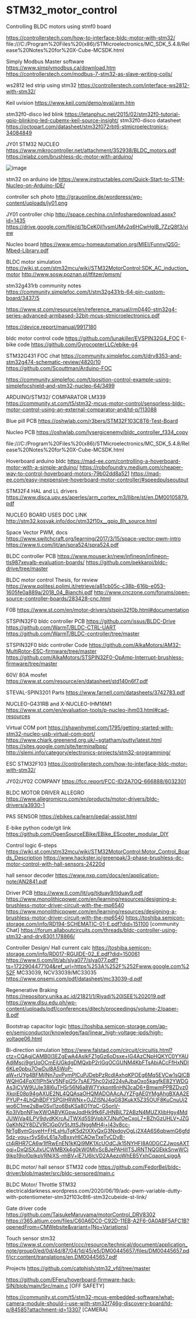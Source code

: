  # STM32_motor_control
Controlling BLDC motors using stmf0 board

https://controllerstech.com/how-to-interface-bldc-motor-with-stm32/
file:///C:/Program%20Files%20(x86)/STMicroelectronics/MC_SDK_5.4.8/Release%20Notes%20for%20X-Cube-MCSDK.html

Simply Modbus Master software
https://www.simplymodbus.ca/download.htm
https://controllerstech.com/modbus-7-stm32-as-slave-writing-coils/

ws2812 led strip using stm32
https://controllerstech.com/interface-ws2812-with-stm32/


Keil uvision
https://www.keil.com/demo/eval/arm.htm

stm32f0-disco led blink
https://letanphuc.net/2015/02/stm32f0-tutorial-gpio-blinking-led-cubemx-keil-source-insight/
stm32f0-disco datasheet
https://octopart.com/datasheet/stm32f072rbt6-stmicroelectronics-34084849

JY01 STM32 NUCLEO
https://www.mikrocontroller.net/attachment/352938/BLDC_motors.pdf
https://elabz.com/brushless-dc-motor-with-arduino/

![image](https://github.com/saidijongo/STM32_motor_control/assets/31678025/b0d5a707-8139-4728-893d-5db449279b8f)

stm32 on arduino ide
https://www.instructables.com/Quick-Start-to-STM-Nucleo-on-Arduino-IDE/

controller sch photo
http://grauonline.de/wordpress/wp-content/uploads/jy01.png

JY01 controller chip
http://space.cechina.cn/infosharedownload.aspx?id=1435
https://drive.google.com/file/d/1bCeK0jI1vsmUMv2q6HCwHgIB_7ZzQ8f3/view

Nucleo board
https://www.emcu-homeautomation.org/MIEI/Funny/QSG-Mbed-Library.pdf

BLDC motor simulation
https://wiki.st.com/stm32mcu/wiki/STM32MotorControl:SDK_AC_induction_motor
http://www.sosw.poznan.pl/tfitzer/pmsm/

stm32g431rb community notes
https://community.simplefoc.com/t/stm32g431rb-64-pin-custom-board/3437/5

https://www.st.com/resource/en/reference_manual/rm0440-stm32g4-series-advanced-armbased-32bit-mcus-stmicroelectronics.pdf

https://device.report/manual/9917180 


bldc motor control code
https://github.com/lunakiller/EVSPIN32G4_FOC
E-bike code
https://github.com/GyrocopterLLC/ebike-g4

STM32G431 FOC chat
https://community.simplefoc.com/t/drv8353-and-stm32g474-schematic-review/4820/10
https://github.com/Scouttman/Arduino-FOC

https://community.simplefoc.com/t/position-control-example-using-simplefocshield-and-stm32-nucleo-64/3499

ARDUINO/STM32/ COMPARATOR LM339
https://community.st.com/t5/stm32-mcus-motor-control/sensorless-bldc-motor-control-using-an-external-comparator-and/td-p/113088

Blue pill PCB
https://oshwlab.com/r3bers/STM32F103C8T6-Test-Board

Nucleo PCB
https://oshwlab.com/lysergicenemy/bldc_controller_f334_copy


file:///C:/Program%20Files%20(x86)/STMicroelectronics/MC_SDK_5.4.8/Release%20Notes%20for%20X-Cube-MCSDK.html

Hoverboard arduino bldc
https://mad-ee.com/controlling-a-hoverboard-motor-with-a-simple-arduino/
https://robofoundry.medium.com/cheaper-way-to-control-hoverboard-motors-79b02dd8a521
https://mad-ee.com/easy-inexpensive-hoverboard-motor-controller/#speedpulseoutput

 STM32F4 HAL and LL drivers
https://www.disca.upv.es/aperles/arm_cortex_m3/llibre/st/en.DM00105879.pdf

NUCLEO BOARD USES DOC LINK
http://stm32.kosyak.info/doc/stm32f10x__gpio_8h_source.html

Space Vector PWM, docs
https://www.switchcraft.org/learning/2017/3/15/space-vector-pwm-intro
https://www.ti.com/lit/an/spra524/spra524.pdf


BLDC controller PCB
https://www.mouser.kr/new/infineon/infineon-tls987xevalb-evaluation-boards/
https://github.com/pekkaroi/bldc-drive/tree/master

BLDC motor control Thesis, for review
https://www.politesi.polimi.it/retrieve/a81cb05c-c38b-616b-e053-1605fe0a889a/2018_04_Bianchi.pdf
 http://www.cnczone.com/forums/open-source-controller-boards/283428-cnc.html

F0B
 https://www.st.com/en/motor-drivers/stspin32f0b.html#documentation


STSPIN32F0 bldc controller PCB
https://github.com/issus/BLDC-Drive
https://github.com/WarmT/BLDC-CTRL-UART
https://github.com/WarmT/BLDC-controller/tree/master

STSPIN32F0 bldc controller Code
https://github.com/AlkaMotors/AM32-MultiRotor-ESC-firmware/tree/master
https://github.com/AlkaMotors/STSPIN32F0-OpAmp-Interrupt-brushless-firmware/tree/master


60V/ 80A mosfet
https://www.st.com/resource/en/datasheet/std140n6f7.pdf

STEVAL-SPIN3201 Parts
https://www.farnell.com/datasheets/3742783.pdf

NUCLEO-G431RB and X-NUCLEO-IHM16M1
https://www.st.com/en/evaluation-tools/p-nucleo-ihm03.html#cad-resources

Virtual COM port
https://shawnhymel.com/1795/getting-started-with-stm32-nucleo-usb-virtual-com-port/
https://www.chiark.greenend.org.uk/~sgtatham/putty/latest.html
https://sites.google.com/site/terminalbpp/
http://slemi.info/category/electronics-projects/stm32-programming/

ESC STM32F103
https://controllerstech.com/how-to-interface-bldc-motor-with-stm32/

JY02/JY02 COMPANY
https://fcc.report/FCC-ID/2A7OQ-666888/6032301

BLDC MOTOR DRIVER ALLEGRO
https://www.allegromicro.com/en/products/motor-drivers/bldc-drivers/a3930-1

PAS SENSOR
https://ebikes.ca/learn/pedal-assist.html

E-bike python code/git link
https://github.com/OpenSourceEBike/EBike_EScooter_modular_DIY

Control logic 6-steps
https://wiki.st.com/stm32mcu/wiki/STM32MotorControl:Motor_Control_Boards_Description
https://www.hackster.io/greenpak/3-phase-brushless-dc-motor-control-with-hall-sensors-24220d

hall sensor decoder
https://www.nxp.com/docs/en/application-note/AN2841.pdf

Driver PCB
https://www.ti.com/lit/ug/tiduay9/tiduay9.pdf
https://www.monolithicpower.com/en/learning/resources/designing-a-brushless-motor-driver-circuit-with-the-mp6540
https://www.monolithicpower.com/en/learning/resources/designing-a-brushless-motor-driver-circuit-with-the-mp6540 
https://toshiba.semicon-storage.com/info/RD194-SCHEMATIC-01-E.pdf?did=151100
[community Chat]
https://forum.allaboutcircuits.com/threads/bldc-controller-using-stm32-and-drv8301.178866/

Controller Design/ Hall current calc
https://toshiba.semicon-storage.com/info/RD017-RGUIDE-02_E.pdf?did=150061
https://www.ti.com/lit/ab/slya077/slya077.pdf?ts=1722904477104&ref_url=https%253A%252F%252Fwww.google.com%252F
MC33039, NCV33039/MC33035
https://www.onsemi.com/pdf/datasheet/mc33039-d.pdf

Regenerative Braking 
https://repository.unika.ac.id/21821/1/Riyadi%20ISEE%202019.pdf
https://www.dlsu.edu.ph/wp-content/uploads/pdf/conferences/ditech/proceedings/volume-2/paper-8.pdf

Bootstrap capacitor logic
https://toshiba.semicon-storage.com/ap-en/semiconductor/knowledge/faq/linear_high-voltage-ipds/high-voltage06.html


Bi-direction simulation
https://www.falstad.com/circuit/circuitjs.html?ctz=CQAgjCAMB0l3EZgEwA4AslkFZ1gGz6oDsxe+IG4AzCNpHQKYC0YYAUAdiMscj9grUqOCmEjUGkdgDMQxbP2rIGqOCGUNM4KbFTsAbiACcFfHxNDI6KLe0pbu7OwDul8A5WoP-aW+rUYg4BFMjINn7uvPymPlCuPJDebPzRcdIAxhqKPOEg6Mq5EVCw1sQlCBWQHG4FqXl1IPh5kV5NFpI25r7sAE75hc02jd224vAJbaOxo5kagfkE82YWDGAs3jCVW9UJIe38I6uTHSr56N6a8W7Yxkpnt6nHN3caD6+BmwmPPBZDvz0XkoiE08p94gAXUE2NL4QQAsaOHQMADOAAcAJYZFgAE0YMgAhgBXAA2EPYUP+4LhQhBDFYSPGIHRWNx+OJZISNJ4qG83KukX5Z35OUF8KuCnuUj2wo6C1me2sBw0SvI1zo6BsKSa8O1YqC-G5onV-Ko3IVbnNFlwXWOABVKGpwJqdHk9fk6FJHNBjL72ABzN4MUZXIibHgy4MdJUWjVa4ILPV9dydKKrcAJTWXd5S9VpbX7JNufOeCxoL7+BZhGzUHLV+JZG0aKhN2Y8DZVRClGp0V5tJttSJNggMH4j+I43v8cc-NrTgBymGsyeH+FHLsHuTgK5d2tXXvQxG3NxdoyOgLj2X4A6S6qbwmG6gfd5dz-vou+r5yS6vL61a7oBxxyHICAOwTxeTvCDvB-ct4jRHR7CA6w1lfRwEnEN1kKQi9MK1XcUOdCJk15NYHFI8A0DGCZJwosAXToqj+DxQlSXJIxUCWMBXk4g0kW0MIvScBJePAHillTSJRNTNQGEkkSnwWCj9ikp19jol0pIkpVRNjXS-nhBV+lE7U6IcVD2AAezoWhEB5YxhCqaonLsjggA

BLDC motor/ hall sensor STM32 code
https://github.com/FedorBel/bldc-driver/blob/master/src/bldc-sensored/main.c


BLDC Motor/ Throttle STM32
electricaldarkness.wordpress.com/2020/06/19/adc-pwm-variable-dutty-with-potentiometer-stm32f103c8t6-stm32cubeide-st-link/

Gate driver code
https://github.com/TaisukeMaruyama/motorControl_DRV8302
https://365.altium.com/files/C60A6DC0-C92D-11EB-A2F6-0A0ABF5AFC1B?openedFrom=CMWebsite&variant=[No+Variations]

Touch sensor stm32
https://www.st.com/content/ccc/resource/technical/document/application_note/group0/ed/0d/4d/87/04/1d/45/e5/DM00445657/files/DM00445657.pdf/jcr:content/translations/en.DM00445657.pdf


Projects
https://github.com/catphish/stm32_vfd/tree/master

https://github.com/EFeru/hoverboard-firmware-hack-SIN/blob/main/Src/main.c [OFF SAFETY]

https://community.st.com/t5/stm32-mcus-embedded-software/what-camera-module-should-i-use-with-stm32f746g-discovery-board/td-p/84585?attachment-id=13307 [CAMERA]

